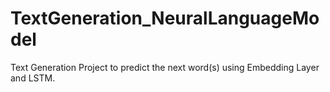 # TextGeneration_NeuralLanguageModel
Text Generation Project to predict the next word(s) using Embedding Layer and LSTM.
